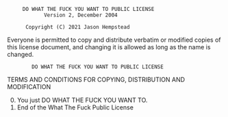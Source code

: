          DO WHAT THE FUCK YOU WANT TO PUBLIC LICENSE  
                Version 2, December 2004  

          Copyright (C) 2021 Jason Hempstead
  
Everyone is permitted to copy and distribute verbatim or modified copies of  
this license document, and changing it is allowed as long as the name is changed.  
  
            DO WHAT THE FUCK YOU WANT TO PUBLIC LICENSE  
  TERMS AND CONDITIONS FOR COPYING, DISTRIBUTION AND MODIFICATION  
  
0. You just DO WHAT THE FUCK YOU WANT TO.  
1. End of the What The Fuck Public License
